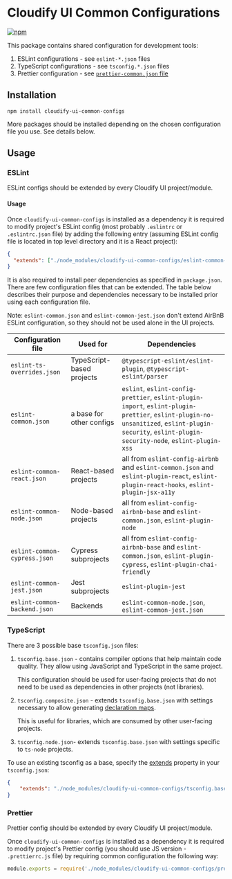 # Cloudify UI Common Configurations

[![npm](https://img.shields.io/npm/v/cloudify-ui-common-configs.svg?style=flat)](https://www.npmjs.com/package/cloudify-ui-common-configs)

This package contains shared configuration for development tools:
1. ESLint configurations - see `eslint-*.json` files
2. TypeScript configurations - see `tsconfig.*.json` files
3. Prettier configuration - see [`prettier-common.json` file](./prettier-common.json)

## Installation

```npm
npm install cloudify-ui-common-configs
```

More packages should be installed depending on the chosen configuration file you use. See details below.

## Usage

### ESLint

ESLint configs should be extended by every Cloudify UI project/module.

#### Usage

Once `cloudify-ui-common-configs` is installed as a dependency it is required to modify project's ESLint config (most 
probably `.eslintrc` or `.eslintrc.json` file) by adding the following entry (assuming ESLint config file is located in top level directory and it is a React project):
```json
{
  "extends": ["./node_modules/cloudify-ui-common-configs/eslint-common-react.json"]
}
```
It is also required to install peer dependencies as specified in `package.json`.
There are few configuration files that can be extended.
The table below describes their purpose and dependencies necessary to be installed prior using each configuration file.

Note: `eslint-common.json` and `eslint-common-jest.json` don't extend AirBnB ESLint configuration, so they should not be used alone in the UI projects.

| Configuration file           | Used for                  | Dependencies                                                                                                                                                                                       |
|------------------------------|---------------------------|----------------------------------------------------------------------------------------------------------------------------------------------------------------------------------------------------|
| `eslint-ts-overrides.json`   | TypeScript-based projects | `@typescript-eslint/eslint-plugin`, `@typescript-eslint/parser`                                                                                                                                    |
| `eslint-common.json`         | a base for other configs  | `eslint`, `eslint-config-prettier`, `eslint-plugin-import`, `eslint-plugin-prettier`, `eslint-plugin-no-unsanitized`, `eslint-plugin-security`, `eslint-plugin-security-node`, `eslint-plugin-xss` |
| `eslint-common-react.json`   | React-based projects      | all from `eslint-config-airbnb` and `eslint-common.json` and `eslint-plugin-react`, `eslint-plugin-react-hooks`, `eslint-plugin-jsx-a11y`                                                          |
| `eslint-common-node.json`    | Node-based projects       | all from `eslint-config-airbnb-base` and `eslint-common.json`, `eslint-plugin-node`                                                                                                                |
| `eslint-common-cypress.json` | Cypress subprojects       | all from `eslint-config-airbnb-base` and `eslint-common.json`, `eslint-plugin-cypress`, `eslint-plugin-chai-friendly`                                                                              |
| `eslint-common-jest.json`    | Jest subprojects          | `eslint-plugin-jest`                                                                                                                                                                               |
| `eslint-common-backend.json` | Backends                  | `eslint-common-node.json`, `eslint-common-jest.json`                                                                                                                                                                        |


### TypeScript

There are 3 possible base `tsconfig.json` files:

1. `tsconfig.base.json` - contains compiler options that help maintain code quality. They allow
   using JavaScript and TypeScript in the same project.

   This configuration should be used for user-facing projects that do not need to be used as
   dependencies in other projects (not libraries).

2. `tsconfig.composite.json` - extends `tsconfig.base.json` with settings necessary to allow
   generating [declaration maps](https://www.typescriptlang.org/tsconfig#declarationMap).

   This is useful for libraries, which are consumed by other user-facing projects.

3. `tsconfig.node.json`- extends `tsconfig.base.json` with settings specific to `ts-node` projects.

To use an existing tsconfig as a base, specify the [extends](https://www.typescriptlang.org/tsconfig#extends) property in your `tsconfig.json`:

```json
{
    "extends": "./node_modules/cloudify-ui-common-configs/tsconfig.base.json"
}
```

### Prettier

Prettier config should be extended by every Cloudify UI project/module.

Once `cloudify-ui-common-configs` is installed as a dependency it is required to modify project's Prettier config 
(you should use JS version - `.prettierrc.js` file) by requiring common configuration the following way:
```js
module.exports = require('./node_modules/cloudify-ui-common-configs/prettier-common.json');
```
